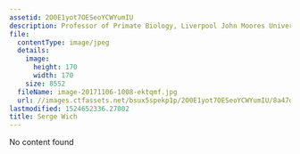 ```yaml
---
assetid: 2O0E1yot7OESeoYCWYumIU
description: Professor of Primate Biology, Liverpool John Moores University
file:
  contentType: image/jpeg
  details:
    image:
      height: 170
      width: 170
    size: 8552
  fileName: image-20171106-1008-ektqmf.jpg
  url: //images.ctfassets.net/bsux5spekp1p/2O0E1yot7OESeoYCWYumIU/8a47d4b9c32f6dfc60e37f96d7a6c158/image-20171106-1008-ektqmf.jpg
lastmodified: 1524652336.27002
title: Serge Wich
---
```

No content found
